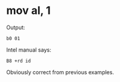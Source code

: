 # mov al, 1

Output:

    b0 01

Intel manual says:

    B8 +rd id

Obviously correct from previous examples.
